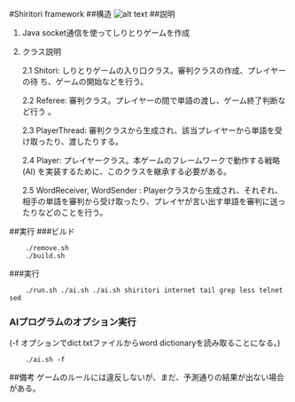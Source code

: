 #Shiritori framework
##構造
![alt text](http://ganbaruyo.net/images/structure.png "Logo Title Text 1")
##説明

1. Java socket通信を使ってしりとりゲームを作成

2. クラス説明

    2.1 Shitori: しりとりゲームの入り口クラス。審判クラスの作成、プレイヤーの待
ち、ゲームの開始などを行う。

    2.2 Referee: 審判クラス。プレイヤーの間で単語の渡し、ゲーム終了判断など行う
。

    2.3 PlayerThread: 審判クラスから生成され、該当プレイヤーから単語を受け取ったり、渡したりする。

    2.4 Player: プレイヤークラス。本ゲームのフレームワークで動作する戦略 (AI) を実装するために、このクラスを継承する必要がある。

    2.5 WordReceiver, WordSender : Playerクラスから生成され、それぞれ、相手の単語を審判から受け取ったり、プレイヤが言い出す単語を審判に送ったりなどのことを行う。

##実行
###ビルド
```
    ./remove.sh
    ./build.sh
```
###実行
```
    ./run.sh ./ai.sh ./ai.sh shiritori internet tail grep less telnet sed
```
### AIプログラムのオプション実行 
(-f オプションでdict.txtファイルからword dictionaryを読み取ることになる。)
```
    ./ai.sh -f
```

##備考
ゲームのルールには違反しないが、まだ、予測通りの結果が出ない場合がある。
